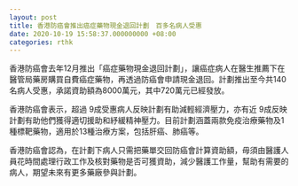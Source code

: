 ```yaml
---
layout: post
title: 香港防癌會推出癌症藥物現金退回計劃　百多名病人受惠
date: 2020-10-19 15:58:37.000000000 +08:00
categories: rthk
---
```


香港防癌會去年12月推出「癌症藥物現金退回計劃」，讓癌症病人在醫生推薦下在醫管局藥房購買自費癌症藥物，再透過防癌會申請現金退回。計劃推出至今共140名病人受惠，承諾資助額為8000萬元，其中720萬元已經發放。

香港防癌會表示，超過 9成受惠病人反映計劃有助減輕經濟壓力，亦有近 9成反映計劃有助他們獲得適切援助和紓緩精神壓力。目前計劃涵蓋兩款免疫治療藥物及1種標靶藥物，適用於13種治療方案，包括肝癌、肺癌等。

香港防癌會認為，在計劃下病人只需把藥單交回防癌會計算資助額，毋須由醫護人員花時間處理行政工作及核對藥物是否可獲資助，減少醫護工作量，幫助有需要的病人，期望未來有更多藥廠參與計劃。
